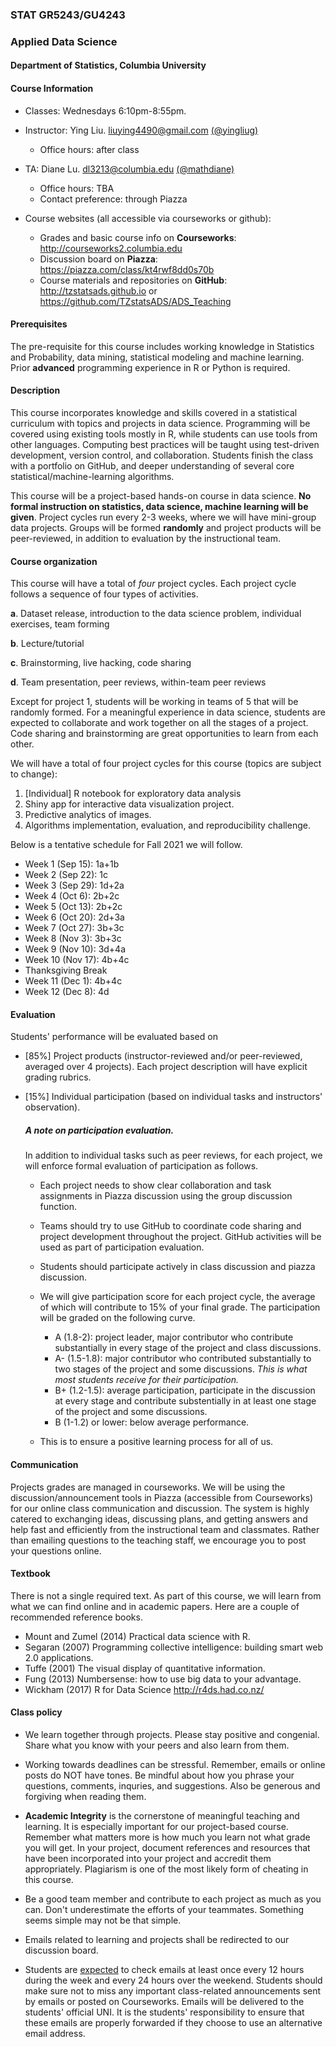 ### STAT GR5243/GU4243
### Applied Data Science

#### Department of Statistics, Columbia University 

#### Course Information

* Classes: Wednesdays 6:10pm-8:55pm.
* Instructor: Ying Liu.  <liuying4490@gmail.com> [(@yingliug)](https://github.com/yingliug)
	* Office hours: after class
* TA: Diane Lu. <dl3213@columbia.edu> [(@mathdiane)](http://github.com/mathdiane)
	<!--- * Office hours: Mondays 6:00 pm to 8:00 pm on 10th Floor Lounge of SSW ---> 
	* Office hours: TBA
	* Contact preference: through Piazza

		
* Course websites (all accessible via courseworks or github): 
	* Grades and basic course info on **Courseworks**: <http://courseworks2.columbia.edu>
	* Discussion board on **Piazza**: <https://piazza.com/class/kt4rwf8dd0s70b>
	* Course materials and repositories on **GitHub**: <http://tzstatsads.github.io> or <https://github.com/TZstatsADS/ADS_Teaching>
 
#### Prerequisites
The pre-requisite for this course includes working knowledge in Statistics and Probability, data mining, statistical modeling and machine learning. Prior **advanced** programming experience in R or Python is required. 

#### Description  
This course incorporates knowledge and skills covered in a statistical curriculum with topics and projects in data science. Programming will be covered using existing tools mostly in R, while students can use tools from other languages. Computing best practices will be taught using test-driven development, version control, and collaboration. Students finish the class with a portfolio on GitHub, and deeper understanding of several core statistical/machine-learning algorithms. 

This course will be a project-based hands-on course in data science. **No formal instruction on statistics, data science, machine learning will be given**. Project cycles run every 2-3 weeks, where we will have mini-group data projects. Groups will be formed **randomly** and project products will be peer-reviewed, in addition to evaluation by the instructional team.

#### Course organization
This course will have a total of *four* project cycles. Each project cycle follows a sequence of four types of activities. 

**a**. Dataset release, introduction to the data science problem, individual exercises, team forming

**b**. Lecture/tutorial

**c**. Brainstorming, live hacking, code sharing

**d**. Team presentation, peer reviews, within-team peer reviews

Except for project 1, students will be working in teams of 5 that will be randomly formed. For a meaningful experience in data science, students are expected to collaborate and work together on all the stages of a project. Code sharing and brainstorming are great opportunities to learn from each other. 

We will have a total of four project cycles for this course (topics are subject to change):

1. [Individual] R notebook for exploratory data analysis 
2. Shiny app for interactive data visualization project.
3. Predictive analytics of images.
4. Algorithms implementation, evaluation, and reproducibility challenge.

Below is a tentative schedule for Fall 2021 we will follow.

+ Week 1 (Sep 15): 1a+1b
+ Week 2 (Sep 22): 1c
+ Week 3 (Sep 29): 1d+2a
+ Week 4 (Oct 6): 2b+2c
+ Week 5 (Oct 13): 2b+2c
+ Week 6 (Oct 20): 2d+3a
+ Week 7 (Oct 27): 3b+3c
+ Week 8 (Nov 3): 3b+3c
+ Week 9 (Nov 10): 3d+4a
+ Week 10 (Nov 17): 4b+4c
+ Thanksgiving Break
+ Week 11 (Dec 1): 4b+4c
+ Week 12 (Dec 8): 4d

#### Evaluation

Students' performance will be evaluated based on 

* [85%] Project products (instructor-reviewed and/or peer-reviewed, averaged over 4 projects). Each project description will have explicit grading rubrics. 
* [15%] Individual participation (based on individual tasks and instructors' observation).

	##### A note on participation evaluation. 
	In addition to individual tasks such as peer reviews, for each project, we will enforce formal evaluation of participation as follows. 
	
	* Each project needs to show clear collaboration and task assignments in Piazza discussion using the group discussion function. 
	* Teams should try to use GitHub to coordinate code sharing and project development throughout the project. GitHub activities will be used as part of participation evaluation. 
	* Students should participate actively in class discussion and piazza discussion. 
	* We will give participation score for each project cycle, the average of which will contribute to 15% of your final grade. The participation will be graded on the following curve. 
	
		* A (1.8-2): project leader, major contributor who contribute substantially in every stage of the project and class discussions. 
		* A- (1.5-1.8): major contributor who contributed substantially to two stages of the project and some discussions. *This is what most students receive for their participation.*
		* B+ (1.2-1.5): average participation, participate in the discussion at every stage and contribute substentially in at least one stage of the project and some discussions. 
		* B (1-1.2) or lower: below average performance.   
	* This is to ensure a positive learning process for all of us.  

#### Communication
Projects grades are managed in courseworks. We will be using the discussion/announcement tools in Piazza (accessible from Courseworks) for our online class communication and discussion. The system is highly catered to exchanging ideas, discussing plans, and getting answers and help fast and efficiently from the instructional team and classmates. Rather than emailing questions to the teaching staff, we encourage you to post your questions online.

#### Textbook
There is not a single required text. As part of this course, we will learn from what we can find online and in academic papers. Here are a couple of recommended reference books. 

+ Mount and Zumel (2014) Practical data science with R.
+ Segaran (2007) Programming collective intelligence: building smart web 2.0 applications.
+ Tuffe (2001) The visual display of quantitative information.
+ Fung (2013) Numbersense: how to use big data to your advantage.
+ Wickham (2017) R for Data Science http://r4ds.had.co.nz/

#### Class policy

* We learn together through projects. Please stay positive and congenial. Share what you know with your peers and also learn from them.

* Working towards deadlines can be stressful. Remember, emails or online posts do NOT have tones. Be mindful about how you phrase your questions, comments, inquries, and suggestions. Also be generous and forgiving when reading them. 

* **Academic Integrity** is the cornerstone of meaningful teaching and learning. It is especially important for our project-based course. Remember what matters more is how much you learn not what grade you will get. In your project, document references and resources that have been incorporated into your project and accredit them appropriately. Plagiarism is one of the most likely form of cheating in this course. 

* Be a good team member and contribute to each project as much as you can. Don't underestimate the efforts of your teammates. Something seems simple may not be that simple. 

* Emails related to learning and projects shall be redirected to our discussion board.
 
* Students are [expected](http://policylibrary.columbia.edu/student-email-communication-policy) to check emails at least once every 12 hours during the week and every 24 hours over the weekend. Students should make sure not to miss any important class-related announcements sent by emails or posted on Courseworks. Emails will be delivered to the students' official UNI. It is the students' responsibility to ensure that these emails are properly forwarded if they choose to use an alternative email address. 
